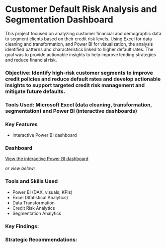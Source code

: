 # Customer Default Risk Analysis and Segmentation Dashboard
This project focused on analyzing customer financial and demographic data to segment clients based on their credit risk levels. Using Excel for data cleaning and transformation, and Power BI for visualization, the analysis identified patterns and characteristics linked to higher default rates. The goal was to provide actionable insights to help improve lending strategies and reduce financial risk. 

### Objective: Identify high-risk customer segments to improve credit policies and reduce default rates and develop actionable insights to support targeted credit risk management and mitigate future defaults.
### Tools Used: Microsoft Excel (data cleaning, transformation, segmentation) and Power BI (interactive dashboards)

### Key Features
- Interactive Power BI dashboard

### Dashboard
[View the interactive Power BI dashboard](https://app.powerbi.com/reportEmbed?reportId=8caf2214-aa92-4660-b08e-7d57fc574beb&autoAuth=true&ctid=bd697c1b-c481-479c-841e-c618542675c3)

_or view below:_



### Tools and Skills Used
- Power BI (DAX, visuals, KPIs)
- Excel (Statistical Analytics)
- Data Transformation
- Credit Risk Analytics
- Segmentation Analytics

### Key Findings:

### Strategic Recommendations:
